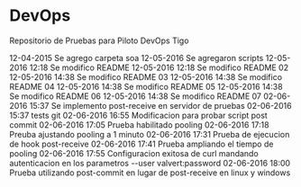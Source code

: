 # DevOps
 Repositorio de Pruebas para Piloto DevOps Tigo

12-04-2015 Se agrego carpeta soa 
12-05-2016 Se agregaron scripts
12-05-2016 12:18 Se modifico README 
12-05-2016 12:18 Se modifico README 02
12-05-2016 14:38 Se modifico README 03
12-05-2016 14:38 Se modifico README 04
12-05-2016 14:38 Se modifico README 05
12-05-2016 14:38 Se modifico README 06
12-05-2016 14:38 Se modifico README 07
02-06-2016 15:37 Se implemento post-receive en servidor de pruebas
02-06-2016 15:37 tests git
02-06-2016 16:55 Modificacion para probar script post commit
02-06-2016 17:05 Prueba habilitado pooling
02-06-2016 17:18 Preuba ajustando pooling a 1 minuto
02-06-2016 17:31 Prueba de ejecucion de hook post-receive
02-06-2016 17:41 Prueba ampliando el tiempo de pooling
02-06-2016 17:55 Configuracion exitosa de curl mandando autenticacion en los parametros --user valvert:password
02-06-2016 18:00 Prueba utilizando post-commit en lugar de post-receive en linux y windows 
